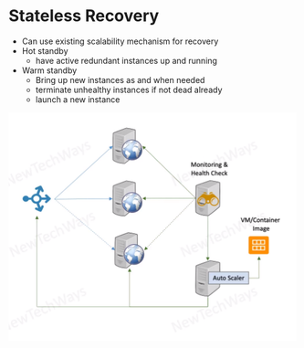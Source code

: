 # Stateless Recovery

- Can use existing scalability mechanism for recovery
- Hot standby
  - have active redundant instances up and running
- Warm standby
  - Bring up new instances as and when needed
  - terminate unhealthy instances if not dead already
  - launch a new instance

![Alt text](image-21.png)